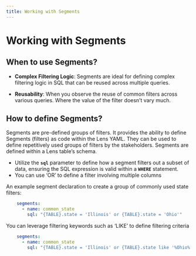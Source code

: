 ```yaml
---
title: Working with Segments
---
```


# Working with Segments

## When to use Segments?

- **Complex Filtering Logic**: Segments are ideal for defining complex filtering logic in SQL that can be reused across multiple queries.

- **Reusability**: When you observe the reuse of common filters across various queries. Where the value of the filter doesn’t vary much.

## How to define Segments?

Segments are pre-defined groups of filters. It provides the ability to define Segments (filters) as code within the Lens YAML. They can be used to define repetitively used groups of filters by the stakeholders. Segments are defined within a Lens table’s schema.

- Utilize the **`sql`** parameter to define how a segment filters out a subset of data, ensuring the SQL expression is valid within a **`WHERE`** statement.
- You can use ‘OR’ to define a filter involving multiple columns

An example segment declaration to create a group of commonly used state filters:

```yaml
    segments:
      - name: common_state
        sql: "{TABLE}.state = 'Illinois' or {TABLE}.state = 'Ohio'"
```

You can leverage filtering keywords such as ‘LIKE’ to define filtering criteria

```yaml
    segments:
      - name: common_state
        sql: "{TABLE}.state = 'Illinois' or {TABLE}.state like '%Ohio%'"
```